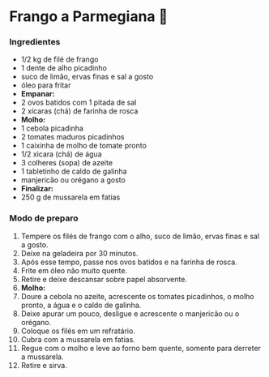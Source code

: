# Frango a Parmegiana :chicken:

### Ingredientes

- 1/2 kg de filé de frango
- 1 dente de alho picadinho
- suco de limão, ervas finas e sal a gosto
- óleo para fritar
- **Empanar:**
- 2 ovos batidos com 1 pitada de sal
- 2 xícaras (chá) de farinha de rosca
- **Molho:**
- 1 cebola picadinha
- 2 tomates maduros picadinhos
- 1 caixinha de molho de tomate pronto
- 1/2 xicara (chá) de água
- 3 colheres (sopa) de azeite
- 1 tabletinho de caldo de galinha
- manjericão ou orégano a gosto
- **Finalizar:**
- 250 g de mussarela em fatias

### Modo de preparo

1. Tempere os filés de frango com o alho, suco de limão, ervas finas e sal a gosto.
2. Deixe na geladeira por 30 minutos.
3. Após esse tempo, passe nos ovos batidos e na farinha de rosca.
4. Frite em óleo não muito quente.
5. Retire e deixe descansar sobre papel absorvente.
6. **Molho:**
7. Doure a cebola no azeite, acrescente os tomates picadinhos, o molho pronto, a água e o caldo de galinha.
8. Deixe apurar um pouco, desligue e acrescente o manjericão ou o orégano.
9. Coloque os filés em um refratário.
10. Cubra com a mussarela em fatias.
11. Regue com o molho e leve ao forno bem quente, somente para derreter a mussarela.
12. Retire e sirva.









